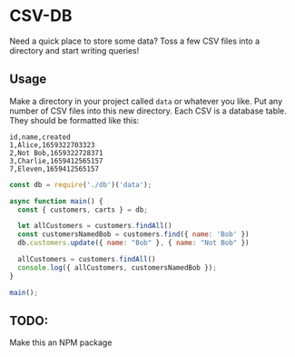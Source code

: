 # CSV-DB

Need a quick place to store some data? Toss a few CSV files into a directory and start writing queries!

## Usage

Make a directory in your project called `data` or whatever you like. Put any number of CSV files into this new directory. Each CSV is a database table. They should be formatted like this:

```csv
id,name,created
1,Alice,1659322703323
2,Not Bob,1659322728371
3,Charlie,1659412565157
7,Eleven,1659412565157
```

```javascript
const db = require('./db')('data');

async function main() {
  const { customers, carts } = db;

  let allCustomers = customers.findAll()
  const customersNamedBob = customers.find({ name: 'Bob' })
  db.customers.update({ name: "Bob" }, { name: "Not Bob" })

  allCustomers = customers.findAll()
  console.log({ allCustomers, customersNamedBob });
}

main();
```

## TODO:
Make this an NPM package